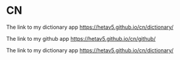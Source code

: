 
<h1 id="cn">CN</h1>
<p>The link to my dictionary app
<a href="https://hetav5.github.io/cn/dictionary/">https://hetav5.github.io/cn/dictionary/</a></p>
<p>The link to my github app
<a href="https://hetav5.github.io/cn/github/">https://hetav5.github.io/cn/github/</a></p>

The link to my dictionary app
<a href="https://hetav5.github.io/cn/dictionary/"></a>
https://hetav5.github.io/cn/dictionary/

